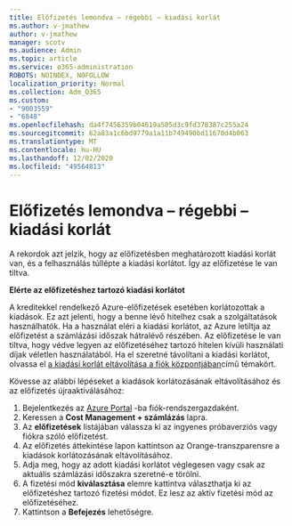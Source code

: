 ```yaml
---
title: Előfizetés lemondva – régebbi – kiadási korlát
ms.author: v-jmathew
author: v-jmathew
manager: scotv
ms.audience: Admin
ms.topic: article
ms.service: o365-administration
ROBOTS: NOINDEX, NOFOLLOW
localization_priority: Normal
ms.collection: Adm_O365
ms.custom:
- "9003559"
- "6848"
ms.openlocfilehash: da4f7456359b04619a505d3c9fd378387c255a24
ms.sourcegitcommit: 62a83a1c6bd9779a1a11b749490bd11670d4b063
ms.translationtype: MT
ms.contentlocale: hu-HU
ms.lasthandoff: 12/02/2020
ms.locfileid: "49564813"
---
```

# <a name="subscription-cancelled---legacy---spending-limit"></a>Előfizetés lemondva – régebbi – kiadási korlát

A rekordok azt jelzik, hogy az előfizetésben meghatározott kiadási korlát van, és a felhasználás túllépte a kiadási korlátot. Így az előfizetése le van tiltva.

**Elérte az előfizetéshez tartozó kiadási korlátot**

A kreditekkel rendelkező Azure-előfizetések esetében korlátozottak a kiadások. Ez azt jelenti, hogy a benne lévő hitelhez csak a szolgáltatások használhatók. Ha a használat eléri a kiadási korlátot, az Azure letiltja az előfizetést a számlázási időszak hátralévő részében. Az előfizetése le van tiltva, hogy védve legyen az előfizetéséhez tartozó hitelen kívüli használati díjak véletlen használatából. Ha el szeretné távolítani a kiadási korlátot, olvassa el [a kiadási korlát eltávolítása a fiók központjában](https://docs.microsoft.com/azure/cost-management-billing/manage/spending-limit#remove)című témakört.

Kövesse az alábbi lépéseket a kiadások korlátozásának eltávolításához és az előfizetés újraaktiválásához:

1. Bejelentkezés az [Azure Portal](https://portal.azure.com/) -ba fiók-rendszergazdaként.
2. Keressen a **Cost Management + számlázás** lapra.
3. Az **előfizetések** listájában válassza ki az ingyenes próbaverziós vagy fiókra szóló előfizetést.
4. Az előfizetés áttekintése lapon kattintson az Orange-transzparensre a kiadások korlátozásának eltávolításához.
5. Adja meg, hogy az adott kiadási korlátot véglegesen vagy csak az aktuális számlázási időszakra szeretné-e törölni.
6. A fizetési mód **kiválasztása** elemre kattintva választhatja ki az előfizetéshez tartozó fizetési módot. Ez lesz az aktív fizetési mód az előfizetéséhez.
7. Kattintson a **Befejezés** lehetőségre.
